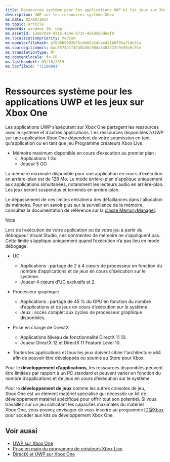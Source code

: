 ```yaml
---
title: Ressources système pour les applications UWP et les jeux sur Xbox One
description: UWP sur les ressources système Xbox
ms.date: 02/08/2017
ms.topic: article
keywords: windows 10, uwp
ms.assetid: 12e87019-4315-424e-b73c-426d565deef9
ms.localizationpriority: medium
ms.openlocfilehash: a78d669902876cdb05a24cee421b0f95a71de31a
ms.sourcegitcommit: bac5574a1f47a5b38c984a5482272c9e49a9c91e
ms.translationtype: MT
ms.contentlocale: fr-FR
ms.lasthandoff: 09/18/2019
ms.locfileid: "71100841"
---
```

# <a name="system-resources-for-uwp-apps-and-games-on-xbox-one"></a>Ressources système pour les applications UWP et les jeux sur Xbox One

Les applications UWP s’exécutant sur Xbox One partagent les ressources avec le système et d’autres applications. Les ressources disponibles à UWP sur une application Xbox One dépendent de votre soumission en tant qu'application ou en tant que jeu Programme créateurs Xbox Live.

* Mémoire maximum disponible en cours d’exécution au premier plan :
    * Applications 1 Go
    * Joueur 5 GO

La mémoire maximale disponible pour une application en cours d’exécution en arrière-plan est de 128 Mo. Le mode arrière-plan s'applique uniquement aux applications simultanées, notamment les lecteurs audio en arrière-plan.  Les jeux seront suspendus et terminés en arrière-plan.


Le dépassement de ces limites entraînera des défaillances dans l'allocation de mémoire. Pour en savoir plus sur la surveillance de la mémoire, consultez la documentation de référence sur la [classe MemoryManager](https://docs.microsoft.com/uwp/api/windows.system.memorymanager).

> [!NOTE]
> Lors de l’exécution de votre application ou de votre jeu à partir du débogueur Visual Studio, ces contraintes de mémoire ne s’appliquent pas. Cette limite s’applique uniquement quand l’exécution n’a pas lieu en mode débogage.

* UC
    * Applications : partage de 2 à 4 cœurs de processeur en fonction du nombre d’applications et de jeux en cours d’exécution sur le système.
    * Joueur 4 cœurs d’UC exclusifs et 2.

* Processeur graphique
    * Applications : partage de 45 % du GPU en fonction du nombre d’applications et de jeux en cours d’exécution sur le système.
    * Jeux : accès complet aux cycles de processeur graphique disponibles.

* Prise en charge de DirectX
    * Applications Niveau de fonctionnalité DirectX 11 10.
    * Joueur DirectX 12 et DirectX 11 Feature Level 10.

* Toutes les applications et tous les jeux doivent cibler l'architecture x64 afin de pouvoir être développés ou soumis au Store pour Xbox.  

Pour le **développement d’applications**, les ressources disponibles peuvent être limitées par rapport à un PC standard et peuvent varier en fonction du nombre d’applications et de jeux en cours d’exécution sur le système.

Pour le **développement de jeux** comme les autres consoles de jeu, Xbox One est un élément matériel spécialisé qui nécessite un kit de développement matériel spécifique pour offrir tout son potentiel. Si vous travaillez sur un jeu sollicitant les capacités maximales du matériel Xbox One, vous pouvez envisager de vous inscrire au programme [ID@Xbox](https://www.xbox.com/Developers/id) pour accéder aux kits de développement Xbox One.

## <a name="see-also"></a>Voir aussi
- [UWP sur Xbox One](index.md)
- [Prise en main du programme de créateurs Xbox Live](https://docs.microsoft.com/gaming/xbox-live/get-started-with-creators/creators-program)
- [DirectX et UWP sur Xbox One](https://walbourn.github.io/)